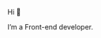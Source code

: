  Hi 👋
 
   I’m a Front-end developer.

<!---
SiminAnaraki/SiminAnaraki is a ✨ special ✨ repository because its `README.md` (this file) appears on your GitHub profile.
You can click the Preview link to take a look at your changes.
--->

